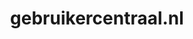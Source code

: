 ---
layout: post
title:  "gebruikercentraal.nl"
internal_url:  "/data/gebruikercentraal.nl.html"
categories: dutchgov
---